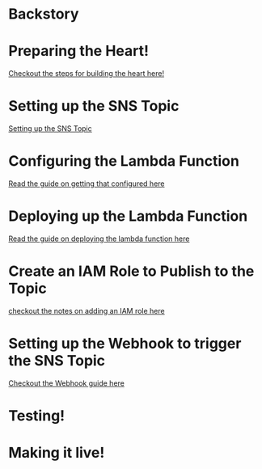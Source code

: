 Backstory
===

Preparing the Heart!
===

[Checkout the steps for building the heart here!](build/README.md)
  
Setting up the SNS Topic
===

[Setting up the SNS Topic](build/amazon/sns/README.md)
  

Configuring the Lambda Function
===

[Read the guide on getting that configured here](lambda_emailer/README.md)


Deploying up the Lambda Function
===

[Read the guide on deploying the lambda function here](build/amazon/lambda/README.md)


Create an IAM Role to Publish to the Topic
===

[checkout the notes on adding an IAM role here](build/amazon/iam/README.md)


Setting up the Webhook to trigger the SNS Topic
===

[Checkout the Webhook guide here](sns-webhook/README.md)


Testing!
===



Making it live!
===
